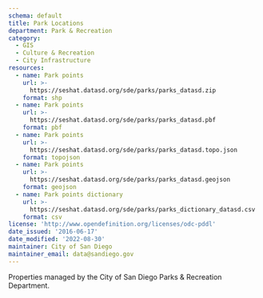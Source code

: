 ```yaml
---
schema: default
title: Park Locations
department: Park & Recreation
category:
  - GIS
  - Culture & Recreation
  - City Infrastructure
resources:
  - name: Park points
    url: >-
      https://seshat.datasd.org/sde/parks/parks_datasd.zip
    format: shp
  - name: Park points
    url: >-
      https://seshat.datasd.org/sde/parks/parks_datasd.pbf
    format: pbf
  - name: Park points
    url: >-
      https://seshat.datasd.org/sde/parks/parks_datasd.topo.json
    format: topojson
  - name: Park points
    url: >-
      https://seshat.datasd.org/sde/parks/parks_datasd.geojson
    format: geojson
  - name: Park points dictionary
    url: >-
      https://seshat.datasd.org/sde/parks/parks_dictionary_datasd.csv
    format: csv
license: 'http://www.opendefinition.org/licenses/odc-pddl'
date_issued: '2016-06-17'
date_modified: '2022-08-30'
maintainer: City of San Diego
maintainer_email: data@sandiego.gov
---
```

Properties managed by the City of San Diego Parks & Recreation Department.
